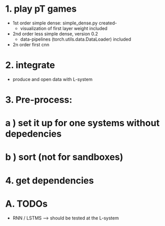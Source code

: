 # 1. play pT games
- 1st order simple dense: simple_dense.py created-
  - visualization of first layer weight included
- 2nd order less simple dense, version 0.2
  - data-pipelines (torch.utils.data.DataLoader) included
- 2n order first cnn
# 2. integrate
- produce and open data with L-system
# 3. Pre-process: 
#  a ) set it up for one systems without depedencies
#  b ) sort (not for sandboxes)
# 4. get dependencies
# A. TODOs

- RNN / LSTMS --> should be tested at the L-system
